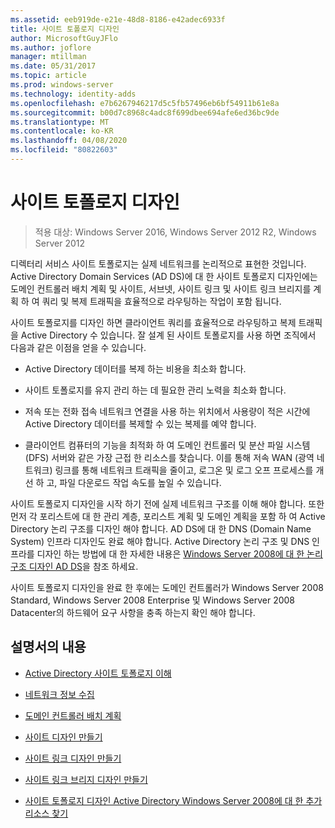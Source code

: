 ```yaml
---
ms.assetid: eeb919de-e21e-48d8-8186-e42adec6933f
title: 사이트 토폴로지 디자인
author: MicrosoftGuyJFlo
ms.author: joflore
manager: mtillman
ms.date: 05/31/2017
ms.topic: article
ms.prod: windows-server
ms.technology: identity-adds
ms.openlocfilehash: e7b6267946217d5c5fb57496eb6bf54911b61e8a
ms.sourcegitcommit: b00d7c8968c4adc8f699dbee694afe6ed36bc9de
ms.translationtype: MT
ms.contentlocale: ko-KR
ms.lasthandoff: 04/08/2020
ms.locfileid: "80822603"
---
```

# <a name="designing-the-site-topology"></a>사이트 토폴로지 디자인

>적용 대상: Windows Server 2016, Windows Server 2012 R2, Windows Server 2012

디렉터리 서비스 사이트 토폴로지는 실제 네트워크를 논리적으로 표현한 것입니다. Active Directory Domain Services (AD DS)에 대 한 사이트 토폴로지 디자인에는 도메인 컨트롤러 배치 계획 및 사이트, 서브넷, 사이트 링크 및 사이트 링크 브리지를 계획 하 여 쿼리 및 복제 트래픽을 효율적으로 라우팅하는 작업이 포함 됩니다.  
  
사이트 토폴로지를 디자인 하면 클라이언트 쿼리를 효율적으로 라우팅하고 복제 트래픽을 Active Directory 수 있습니다. 잘 설계 된 사이트 토폴로지를 사용 하면 조직에서 다음과 같은 이점을 얻을 수 있습니다.  
  
-   Active Directory 데이터를 복제 하는 비용을 최소화 합니다.  
  
-   사이트 토폴로지를 유지 관리 하는 데 필요한 관리 노력을 최소화 합니다.  
  
-   저속 또는 전화 접속 네트워크 연결을 사용 하는 위치에서 사용량이 적은 시간에 Active Directory 데이터를 복제할 수 있는 복제를 예약 합니다.  
  
-   클라이언트 컴퓨터의 기능을 최적화 하 여 도메인 컨트롤러 및 분산 파일 시스템 (DFS) 서버와 같은 가장 근접 한 리소스를 찾습니다. 이를 통해 저속 WAN (광역 네트워크) 링크를 통해 네트워크 트래픽을 줄이고, 로그온 및 로그 오프 프로세스를 개선 하 고, 파일 다운로드 작업 속도를 높일 수 있습니다.  
  
사이트 토폴로지 디자인을 시작 하기 전에 실제 네트워크 구조를 이해 해야 합니다. 또한 먼저 각 포리스트에 대 한 관리 계층, 포리스트 계획 및 도메인 계획을 포함 하 여 Active Directory 논리 구조를 디자인 해야 합니다. AD DS에 대 한 DNS (Domain Name System) 인프라 디자인도 완료 해야 합니다. Active Directory 논리 구조 및 DNS 인프라를 디자인 하는 방법에 대 한 자세한 내용은 [Windows Server 2008에 대 한 논리 구조 디자인 AD DS](https://technet.microsoft.com/library/cc770806.aspx)을 참조 하세요.  
  
사이트 토폴로지 디자인을 완료 한 후에는 도메인 컨트롤러가 Windows Server 2008 Standard, Windows Server 2008 Enterprise 및 Windows Server 2008 Datacenter의 하드웨어 요구 사항을 충족 하는지 확인 해야 합니다.  
  
## <a name="in-this-guide"></a>설명서의 내용  
  
-   [Active Directory 사이트 토폴로지 이해](../../ad-ds/plan/Understanding-Active-Directory-Site-Topology.md)  
  
-   [네트워크 정보 수집](../../ad-ds/plan/Collecting-Network-Information.md)  
  
-   [도메인 컨트롤러 배치 계획](../../ad-ds/plan/Planning-Domain-Controller-Placement.md)  
  
-   [사이트 디자인 만들기](../../ad-ds/plan/Creating-a-Site-Design.md)  
  
-   [사이트 링크 디자인 만들기](../../ad-ds/plan/Creating-a-Site-Link-Design.md)  
  
-   [사이트 링크 브리지 디자인 만들기](../../ad-ds/plan/Creating-a-Site-Link-Bridge-Design.md)  
  
-   [사이트 토폴로지 디자인 Active Directory Windows Server 2008에 대 한 추가 리소스 찾기](../../ad-ds/plan/Finding-Additional-Resources-for-Windows-Server-2008-Active-Directory-Site-Topology-Design.md)  
  


